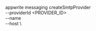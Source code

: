 appwrite messaging createSmtpProvider \
        --providerId <PROVIDER_ID> \
        --name <NAME> \
        --host <HOST> \











